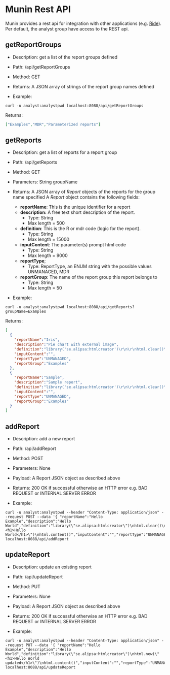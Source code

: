 # Munin Rest API

Munin provides a rest api for integration with other applications (e.g. [Ride](https://github.com/perNyfelt/ride)).
Per default, the analyst group have access to the REST api.

## getReportGroups
- Description: get a list of the report groups defined
- Path: /api/getReportGroups
- Method: GET
- Returns: A JSON array of strings of the report group names defined

- Example:

```shell
curl -u analyst:analystpwd localhost:8088/api/getReportGroups
```
Returns:
```json
["Examples","MDR","Parameterized reports"]
```

## getReports
- Description: get a list of reports for a report group
- Path: /api/getReports
- Method: GET
- Parameters: String groupName
- Returns: A JSON array of _Report_ objects of the reports for the group name specified
A _Report_ object contains the following fields:
    - **reportName**: This is the unique identifier for a report
    - **description:** A free text short description of the report. 
        - Type: String
        - Max length = 500
    - **definition**: This is the R or mdr code (logic for the report). 
        - Type: String
        - Max length = 15000
    - **inputContent**: The parameter(s) prompt html code
        - Type: String
        - Max length = 9000
    - **reportType**;
        - Type: ReportType, an ENUM string with the possible values UNMANAGED, MDR
    - **reportGroup**: The name of the report group this report belongs to
        - Type: String
        - Max length = 50
    
- Example:
```shell
curl -u analyst:analystpwd localhost:8088/api/getReports?groupName=Examples
```
Returns:
```json
[
  {
    "reportName":"Iris",
    "description":"Pie chart with external image",
    "definition":"library('se.alipsa:htmlcreator')\r\n\r\nhtml.clear()\r\nhtml.add(\"<html><body>\")\r\nhtml.add(\"<h2>Iris report</h2>\")\r\n\r\nif(exists(\"inout\")) {\r\n  html.add(html.imgUrl(paste0(\"file://\", getwd(),\"/resources/iris.jpg\")))\r\n} else {\r\n  html.add(html.imgUrl(\"/common/iris.jpg\"))\r\n}\r\nspecies <- table(iris$Species)\r\nhtml.add(\r\n  pie, \r\n  species, \r\n  labels = paste(names(species), \"\\n\", species, sep=\"\"), \r\n  main=\"Pie Chart of Species\\n (with sample sizes)\"\r\n)\r\n\r\nhtml.add(\"</html></body>\")\r\n\r\nif(exists(\"inout\")) {\r\n  inout$viewHtml(html.content(), \"Pie chart\")\r\n}\r\nhtml.content()",
    "inputContent":"",
    "reportType":"UNMANAGED",
    "reportGroup":"Examples"
  },
  {
    "reportName":"Sample",
    "description":"Sample report",
    "definition":"library('se.alipsa:htmlcreator')\r\n\r\nhtml.clear()\r\nhtml.add(\"<html><body>\")\r\nhtml.add(\"\r\n<style>\r\n  .table-font-size {\r\n    font-size: 14px;\r\n  }\r\n</style>\r\n\")\r\n\r\nhtml.add(\"<h2>A Sample report with a table and an image<h2>\")\r\nhtml.add(\r\n  barplot,\r\n  table(mtcars$vs, mtcars$gear),\r\n  main=\"Car Distribution by Gears and VS\",\r\n  col=c(\"darkblue\",\"red\"),\r\n  htmlattr = list(alt=\"an mtcars plot\")\r\n)\r\nhtml.add(mtcars, htmlattr=list(class=\"table table-striped table-font-size\"))\r\n\r\nhtml.add(\"</html></body>\")\r\n# If we are using an IDE that defines an inout object), display the report in the IDE\r\nhtml.content()\r\n",
    "inputContent":"",
    "reportType":"UNMANAGED",
    "reportGroup":"Examples"
  }
]
```

## addReport
- Description: add a new report
- Path: /api/addReport
- Method: POST
- Parameters: None
- Payload: A Report JSON object as described above  
- Returns: 200 OK if successful otherwise an HTTP error e.g. BAD REQUEST or INTERNAL SERVER ERROR

- Example:
```shell
curl -u analyst:analystpwd --header "Content-Type: application/json" --request POST --data '{ "reportName":"Hello Example","description":"Hello World","definition":"library(\"se.alipsa:htmlcreator\")\nhtml.clear()\nhtml.add(\"<h1>Hello World</h1>\")\nhtml.content()","inputContent":"","reportType":"UNMANAGED","reportGroup":"Examples"}' localhost:8088/api/addReport
```

## updateReport
- Description: update an existing report
- Path: /api/updateReport
- Method: PUT
- Parameters: None
- Payload: A Report JSON object as described above
- Returns: 200 OK if successful otherwise an HTTP error e.g. BAD REQUEST or INTERNAL SERVER ERROR

- Example:
```shell
curl -u analyst:analystpwd --header "Content-Type: application/json" --request PUT --data '{ "reportName":"Hello Example","description":"Hello World","definition":"library(\"se.alipsa:htmlcreator\")\nhtml.new(\"<h1>Hello World updated</h1>\")\nhtml.content()","inputContent":"","reportType":"UNMANAGED","reportGroup":"Examples"}' localhost:8088/api/updateReport
```